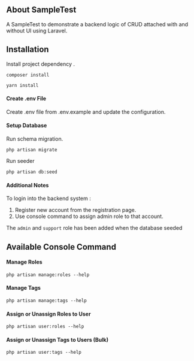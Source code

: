 ## About SampleTest

A SampleTest to demonstrate a backend logic of CRUD attached with and without UI using Laravel.

## Installation

Install project dependency .
```
composer install
```

```
yarn install
```

#### Create .env File
Create .env file from .env.example and update the configuration.

#### Setup Database

Run schema migration.
```
php artisan migrate
```

Run seeder
```
php artisan db:seed
```

#### Additional Notes
To login into the backend system :

1. Register new account from the registration page.
2. Use console command to assign admin role to that account.

The `admin` and `support` role has been added when the database seeded

## Available Console Command

#### Manage Roles
```
php artisan manage:roles --help
```

#### Manage Tags
```
php artisan manage:tags --help
```

#### Assign or Unassign Roles to User
```
php artisan user:roles --help
```

#### Assign or Unassign Tags to Users (Bulk)
```
php artisan user:tags --help
```